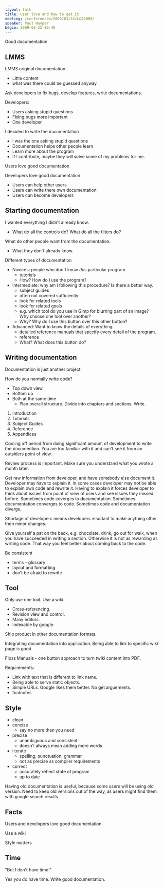 ```yaml
---
layout: talk
title: User love and how to get it
meeting: /conferences/2009/01/24/LCA2009/
speaker: Paul Wayper
begin: 2009-01-22 10:40
---
```

Good documentation

## LMMS

LMMS original documentation:

* Little content
* what was there could be guessed anyway

Ask developers to fix bugs, develop features, write documentations.

Developers:

* Users asking stupid questions
* Fixing bugs more important
* One developer

I decided to write the documentation

* I was the one asking stupid questions
* Documentation helps other people learn
* Learn more about the program
* If I contribute, maybe they will solve some of my problems for me.

Users love good documentation.

Developers love good documentation

* Users can help other users
* Users can write there own documentation
* Users can become developers

## Starting documentation

I wanted everything I didn't already know.

* What do all the controls do? What do all the filters do?

What do other people want from the documentation.

* What they don't already know.

Different types of documentation

* Novices: people who don't know *this* particular program.
  * tutorials
  * How? How do I use the program?
* Intermediate: why am I following this procedure? Is there a better way.
  * subject guides
  * often not covered sufficiently
  * look for related tools
  * look for related goals
  * e.g. which tool do you use in Gimp for blurring part of an image? Why
  choose one tool over another?
  * Why? Why do I use this button over this other button?
* Advanced: Want to know the details of everything
  * detailed reference manuals that specify every detail of the program.
  * reference
  * What? What does this button do?

## Writing documentation

Documentation is just another project.

How do you normally write code?

* Top down view
* Bottom up
* Both at the same time
  * Plan overall structure. Divide into chapters and sections. Write.

1. Introduction
2. Tutorials
3. Subject Guides
4. Reference
5. Appendices

Cooling off period from doing significant amount of development to write the
documention. You are too familiar with it and can't see it from an outsiders
point of view.

Review process is important. Make sure you understand what you wrote a month
later.

Get raw information from developer, and have somebody else document it.
Developer may have to explain it. In some cases developer may not be able to
explain own code and rewrite it. Having to explain it forces developer to think
about issues from point of view of users and see issues they missed before.
Sometimes code coverges to documentation. Sometimes documentation converges to
code. Sometimes code and documentation diverge.

Shortage of developers means developers reluctant to make anything other
then minor changes.

Give yourself a pat on the back, e.g. chocolate, drink, go out for walk, when
you have succeeded in writing a section. Otherwise it is not as rewarding as
writing code.  That way you feel better about coming back to the code.

Be consistent

* terms - glossary
* layout and formatting
* don't be afraid to rewrite

## Tool

Only use one tool. Use a wiki.

* Cross-referencing.
* Revision view and control.
* Many editors.
* Indexable by google.

Ship product in other documentation formats.

Integrating documentation into application. Being able to link to specific wiki
page is good.

Floss Manuals - one button approach to turn twiki content into PDF.

Requirements:

* Link with text that is different to link name.
* Being able to serve static objects.
* Simple URLs. Google likes them better. No get arguements.
* footnotes.

## Style

* clean
* concise
  * say no more then you need
* precise
  * unambiguous and consistent
  * doesn't always mean adding more words
* literate
  * spelling, punctuation, grammar
  * not as precise as compiler requirements
* correct
  * accurately reflect state of program
  * up to date

Having old documentation is useful, because some users will be using old
version. Need to keep old versions out of the way, as users might find
them with google search results.

## Facts

Users and developers love good documentation.

Use a wiki

Style matters

## Time

"But I don't have time!"

Yes you do have time. Write good documentation.
